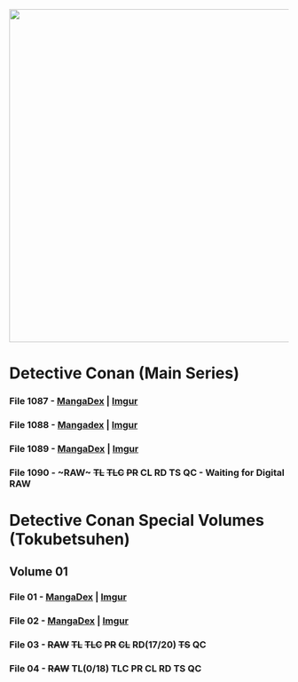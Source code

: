 <img src="https://cdn.discordapp.com/attachments/937899943421681685/940824869929615380/unknown.png" width="600"/>

# Detective Conan (Main Series)
### File 1087 - [MangaDex](https://mangadex.org/chapter/95f9bcb7-a434-49d0-b02d-9a3f39249a6c/1) | [Imgur](https://imgur.com/gallery/RyUSckM)
### File 1088 - [Mangadex](https://mangadex.org/chapter/71325936-ba75-47c0-93d8-c6cbc8670266/1) | [Imgur](https://imgur.com/gallery/Rp7zftz)
### File 1089 - [MangaDex](https://mangadex.org/chapter/7dccea1d-17ad-4b8f-8d66-55634d3dc686/1) | [Imgur](https://imgur.com/gallery/A616SJQ)
### File 1090 - ~RAW~ ~~TL~~ ~~TLC~~ ~~PR~~ CL RD TS QC - Waiting for Digital RAW
# Detective Conan Special Volumes (Tokubetsuhen)
## Volume 01
### File 01 - [MangaDex](https://mangadex.org/chapter/5331e99a-5ef1-47d1-ad3f-9eaeb9ef1219/1) | [Imgur](https://imgur.com/gallery/EuHdTHR)
### File 02 - [MangaDex](https://mangadex.org/chapter/74fcf5f7-c058-49b9-912d-f4310e750ffc/1) | [Imgur](https://imgur.com/gallery/2YGGTpk)
### File 03 - ~~RAW~~ ~~TL~~ ~~TLC~~ ~~PR~~ ~~CL~~ RD(17/20) ~~TS~~ QC
### File 04 - ~~RAW~~ TL(0/18) TLC PR CL RD TS QC
